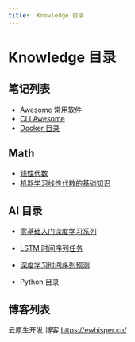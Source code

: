 ```yaml
---
title:  Knowledge 目录
---
```


<!-- markdownlint-disable MD025 -->

# Knowledge 目录

## 笔记列表

- [Awesome 常用软件](awesome.loom)
- [CLI Awesome](./tool/cli.md)
- [Docker 目录](Develop/Docker/Learn/README.md#Table%20of%20contents)

## Math

- [线性代数](Math/线性代数/00.md)
- [机器学习线性代数的基础知识](Math/LinearAlgebra/basic_for_ml/README.md)

## AI 目录

- [零基础入门深度学习系列](AI/零基础入门深度学习系列/01.零基础入门深度学习.md)
- [LSTM 时间序列任务](AI/LSTM%20时间序列任务/README.md)
- [深度学习时间序列预测](AI/深度学习时间序列预测/README.md)

- Python 目录

## 博客列表

云原生开发 博客 <https://ewhisper.cn/>
